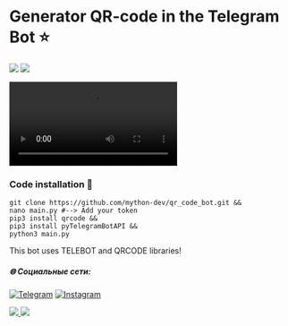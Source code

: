 # Generator QR-code in the Telegram Bot ⭐️

![](https://img.shields.io/badge/Python-3-blue)
![](https://img.shields.io/github/last-commit/mython-dev/qr_code_bot)

![test](https://github.com/mython-dev/qr_code_bot/blob/main/video/bot.mp4)



### Code installation 📝

```
git clone https://github.com/mython-dev/qr_code_bot.git &&
nano main.py #--> Add your token 
pip3 install qrcode &&
pip3 install pyTelegramBotAPI &&
python3 main.py
```

This bot uses TELEBOT and QRCODE libraries!


##### 🌐 Социальные сети:

[![Telegram](https://img.shields.io/badge/-Telegram-090909?style=for-the-badge&logo=telegram&logoColor=27A0D9)](https://t.me/myth_dev)
[![Instagram](https://img.shields.io/badge/-Instagram-090909?style=for-the-badge&logo=instagram&logoColor=B4068E)](https://www.instagram.com/mython_dev/)

<a href="https://mython.uz/" target="_blank">
   <img src="https://img.shields.io/badge/-mython.uz-black?logo=dialogflow&style=for-the-badge">
</a>
<a href="mailto:miton0030@gmail.com" target="_blank"><img src="https://img.shields.io/badge/Email-miton0030@gmail.com-teal?style=for-the-badge&logo=gmail"></a>

